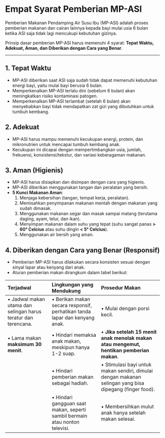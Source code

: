 # Empat Syarat Pemberian MP-ASI

Pemberian Makanan Pendamping Air Susu Ibu (MP-ASI) adalah proses pemberian makanan dan cairan lainnya kepada bayi mulai usia 6 bulan ketika ASI saja tidak lagi mencukupi kebutuhan gizinya.

Prinsip dasar pemberian MP-ASI harus memenuhi 4 syarat: **Tepat Waktu, Adekuat, Aman, dan Diberikan dengan Cara yang Benar**.

---

## 1. Tepat Waktu
* MP-ASI diberikan saat ASI saja sudah tidak dapat memenuhi kebutuhan energi bayi, yaitu mulai bayi berusia 6 bulan.
* Memperkenalkan MP-ASI terlalu dini (sebelum 6 bulan) akan meningkatkan risiko kontaminasi patogen.
* Memperkenalkan MP-ASI terlambat (setelah 6 bulan) akan menyebabkan bayi tidak mendapatkan zat gizi yang dibutuhkan untuk tumbuh kembang.

## 2. Adekuat
* MP-ASI harus mampu memenuhi kecukupan energi, protein, dan mikronutrien untuk mencapai tumbuh kembang anak.
* Kecukupan ini dicapai dengan mempertimbangkan usia, jumlah, frekuensi, konsistensi/tekstur, dan variasi keberagaman makanan.

## 3. Aman (Higienis)
* MP-ASI harus disiapkan dan disimpan dengan cara yang higienis.
* MP-ASI diberikan menggunakan tangan dan peralatan yang bersih.
* **5 Kunci Makanan Aman**:
    1.  Menjaga kebersihan (tangan, tempat kerja, peralatan).
    2.  Memisahkan penyimpanan makanan mentah dengan makanan yang sudah dimasak.
    3.  Menggunakan makanan segar dan masak sampai matang (terutama daging, ayam, telur, dan ikan).
    4.  Menyimpan makanan dalam suhu yang tepat (suhu sangat panas **> 60° Celcius** atau suhu dingin **< 5° Celcius**).
    5.  Menggunakan air bersih yang aman.

## 4. Diberikan dengan Cara yang Benar (Responsif)
* Pemberian MP-ASI harus dilakukan secara konsisten sesuai dengan sinyal lapar atau kenyang dari anak.
* Aturan pemberian makan dirangkum dalam tabel berikut:

| Terjadwal | Lingkungan yang Mendukung | Prosedur Makan |
| :--- | :--- | :--- |
| • Jadwal makan utama dan selingan harus teratur dan terencana. | • Berikan makan secara responsif, perhatikan tanda lapar dan kenyang anak. | • Mulai dengan porsi kecil. |
| • Lama makan **maksimum 30 menit**. | • Hindari memaksa anak makan, meskipun hanya 1-2 suap. | • **Jika setelah 15 menit anak menolak makan atau mengemut, hentikan pemberian makan**. |
| | • Hindari pemberian makan sebagai hadiah. | • Stimulasi bayi untuk makan sendiri, dimulai dengan makanan selingan yang bisa dipegang (finger food). |
| | • Hindari gangguan saat makan, seperti sambil bermain atau nonton televisi. | • Membersihkan mulut anak hanya setelah makan selesai. |